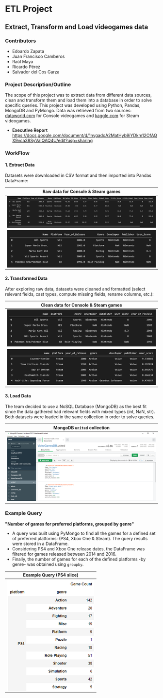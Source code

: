 # ETL Project
## Extract, Transform and Load videogames data

### Contributors
* Edoardo Zapata
* Juan Francisco Camberos
* Raúl Maya
* Ricardo Pérez
* Salvador del Cos Garza

### Project Description/Outline

The scope of this project was to extract data from different data sources, clean and transform them and load them into a database in order to solve specific queries. This project was developed using Python, Pandas, MongoDB and PyMongo. Data was retrieved from two sources: [dataworld.com](https://data.world/sumitrock/videogames) for Console videogames and [kaggle.com](https://www.kaggle.com/nikdavis/steam-store-games) for Steam videogames.

* **Executive Report**
https://docs.google.com/document/d/1nvgadoA2MatHyb9iYDkm12OfAQX9vca38SyVaIQAQ4U/edit?usp=sharing

### WorkFlow

#### 1. Extract Data
Datasets were downloaded in CSV format and then imported into Pandas DataFrame: 

| Raw data for Console & Steam games |
| --- |
| ![Console](images/Console_Raw.png) |
| ![Steam](images/Steam_Raw.png) |

#### 2. Transformed Data
After exploring raw data, datasets were cleaned and formatted (select relevant fields, cast types, compute missing fields, rename columns, etc.): 

| Clean data for Console & Steam games |
| --- |
| ![Console](images/Console_Clean.png) |
| ![Steam](images/Steam_Clean.png) |

#### 3. Load Data
The team decided to use a NoSQL Database (MongoDB) as the best fit since the data gathered had relevant fields with mixed types (int, NaN, str). Both datasets were loaded in the same collection in order to solve queries.

| MongoDB `united` collection |
| --- |
| ![MongoDB](images/MongoDB.png) |

### Example Query
**"Number of games for preferred platforms, grouped by genre"**

* A query was built using PyMongo to find all the games for a defined set of preferred platforms: (PS4, Xbox One & Steam). The query results were stored in a DataFrame.
* Considering PS4 and Xbox One release dates, the DataFrame was filtered for games released between 2014 and 2016.
* Finally, the number of games for each of the defined platforms -by genre- was obtained using `groupby`.

| Example Query (PS4 slice) |
| --- |
| ![Query Result](images/Example_PS4.png) |

